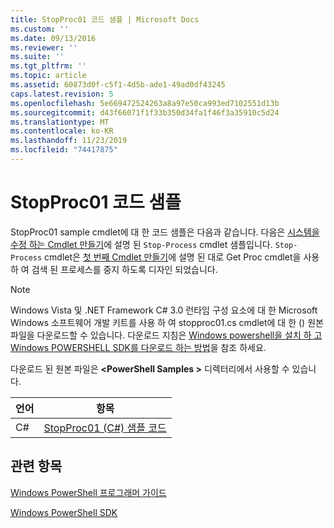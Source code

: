 ```yaml
---
title: StopProc01 코드 샘플 | Microsoft Docs
ms.custom: ''
ms.date: 09/13/2016
ms.reviewer: ''
ms.suite: ''
ms.tgt_pltfrm: ''
ms.topic: article
ms.assetid: 60873d0f-c5f1-4d5b-ade1-49ad0df43245
caps.latest.revision: 5
ms.openlocfilehash: 5e669472524263a8a97e50ca993ed7102551d13b
ms.sourcegitcommit: d43f66071f1f33b350d34fa1f46f3a35910c5d24
ms.translationtype: MT
ms.contentlocale: ko-KR
ms.lasthandoff: 11/23/2019
ms.locfileid: "74417875"
---
```

# <a name="stopproc01-code-samples"></a>StopProc01 코드 샘플

StopProc01 sample cmdlet에 대 한 코드 샘플은 다음과 같습니다. 다음은 [시스템을 수정 하는 Cmdlet 만들기](../cmdlet/creating-a-cmdlet-that-modifies-the-system.md)에 설명 된 `Stop-Process` cmdlet 샘플입니다. `Stop-Process` cmdlet은 [첫 번째 Cmdlet 만들기](../cmdlet/creating-a-cmdlet-without-parameters.md)에 설명 된 대로 Get Proc cmdlet을 사용 하 여 검색 된 프로세스를 중지 하도록 디자인 되었습니다.

> [!NOTE]
> Windows Vista 및 .NET Framework C# 3.0 런타임 구성 요소에 대 한 Microsoft Windows 소프트웨어 개발 키트를 사용 하 여 stopproc01.cs cmdlet에 대 한 () 원본 파일을 다운로드할 수 있습니다. 다운로드 지침은 [Windows powershell을 설치 하 고 Windows POWERSHELL SDK를 다운로드 하는 방법](/powershell/scripting/developer/installing-the-windows-powershell-sdk)을 참조 하세요.
>
> 다운로드 된 원본 파일은 **\<PowerShell Samples >** 디렉터리에서 사용할 수 있습니다.

|언어|항목|
|--------------|-----------|
|C#|[StopProc01 (C#) 샘플 코드](./stopproc01-csharp-sample-code.md)|

## <a name="see-also"></a>관련 항목

[Windows PowerShell 프로그래머 가이드](./windows-powershell-programmer-s-guide.md)

[Windows PowerShell SDK](../windows-powershell-reference.md)
